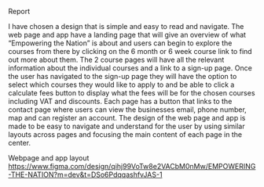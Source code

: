 Report

I have chosen a design that is simple and easy to read and navigate. The web page and app have a landing page that will give an overview of what “Empowering the Nation” is about and users can begin to explore the courses from there by clicking on the 6 month or 6 week course link to find out more about them. The 2 course pages will have all the relevant information about the individual courses and a link to a sign-up page. Once the user has navigated to the sign-up page they will have the option to select which courses they would like to apply to and be able to click a calculate fees button to display what the fees will be for the chosen courses including VAT and discounts. Each page has a button that links to the contact page where users can view the businesses email, phone number, map and can register an account. The design of the web page and app is made to be easy to navigate and understand for the user by using similar layouts across pages and focusing the main content of each page in the center. 

Webpage and app layout
https://www.figma.com/design/qihj99VoTw8e2VACbM0nMw/EMPOWERING-THE-NATION?m=dev&t=DSo6PdqqashfvJAS-1